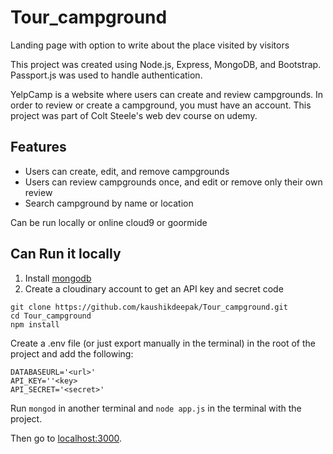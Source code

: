 # Tour_campground
Landing page with option to write about the place visited by visitors 

This project was created using Node.js, Express, MongoDB, and Bootstrap. Passport.js was used to handle authentication.

YelpCamp is a website where users can create and review campgrounds. In order to review or create a campground, you must have an account. This project was part of Colt Steele's web dev course on udemy.  

## Features
* Users can create, edit, and remove campgrounds
* Users can review campgrounds once, and edit or remove only their own review 
* Search campground by name or location

Can be run locally or online cloud9 or goormide

## Can Run it locally
1. Install [mongodb](https://www.mongodb.com/)
2. Create a cloudinary account to get an API key and secret code

```
git clone https://github.com/kaushikdeepak/Tour_campground.git
cd Tour_campground
npm install
```

Create a .env file (or just export manually in the terminal) in the root of the project and add the following:  

```
DATABASEURL='<url>'
API_KEY=''<key>
API_SECRET='<secret>'
```

Run ```mongod``` in another terminal and ```node app.js``` in the terminal with the project.  

Then go to [localhost:3000](http://localhost:3000/).

